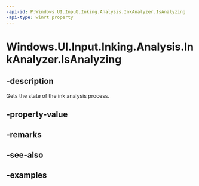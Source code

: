 ```yaml
---
-api-id: P:Windows.UI.Input.Inking.Analysis.InkAnalyzer.IsAnalyzing
-api-type: winrt property
---
```


<!-- Property syntax.
public bool IsAnalyzing { get; }
-->

# Windows.UI.Input.Inking.Analysis.InkAnalyzer.IsAnalyzing

## -description

Gets the state of the ink analysis process.

## -property-value

## -remarks

## -see-also

## -examples

